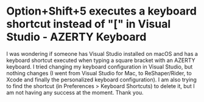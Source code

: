 
# Option+Shift+5 executes a keyboard shortcut instead of "[" in Visual Studio - AZERTY Keyboard

I was wondering if someone has Visual Studio installed on macOS and has a keyboard shortcut executed when typing a square bracket with an AZERTY keyboard.
I tried changing my keyboard configuration in Visual Studio, but nothing changes (I went from Visual Studio for Mac, to ReShaper/Rider, to Xcode and finally the personalized keyboard configuration).
I am also trying to find the shortcut (in Preferences > Keyboard Shortcuts) to delete it, but I am not having any success at the moment.
Thank you.

        
